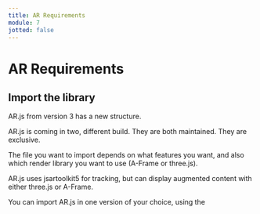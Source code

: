 ```yaml
---
title: AR Requirements
module: 7
jotted: false
---
```


# AR Requirements

## Import the library
AR.js from version 3 has a new structure.

AR.js is coming in two, different build. They are both maintained. They are exclusive.

The file you want to import depends on what features you want, and also which render library you want to use (A-Frame or three.js).

AR.js uses jsartoolkit5 for tracking, but can display augmented content with either three.js or A-Frame.

You can import AR.js in one version of your choice, using the <script> tag on your HTML.

## AR.js with Image Tracking + Location Based AR

Import AFRAME version:

```html
<script src="https://raw.githack.com/AR-js-org/AR.js/master/aframe/build/aframe-ar-nft.js">
```

Import three.js version:

```html
<script src="https://raw.githack.com/AR-js-org/AR.js/master/three.js/build/ar-nft.js">
```

AR.js with Marker Tracking + Location Based AR:

Import AFRAME version:

```html
<script src="https://raw.githack.com/AR-js-org/AR.js/master/aframe/build/aframe-ar.js">
```

Import three.js version:

```html
<script src="https://raw.githack.com/AR-js-org/AR.js/master/three.js/build/ar.js">
```

If you want to import a specific version, you can do that easily replacing master with the version tag, e.g.:

```html
<script src="https://raw.githack.com/AR-js-org/AR.js/3.0.0/aframe/build/aframe-ar-nft.js">
```

### Requirements

Some requirements and known restrictions are listed below:

1. It works on every phone with webgl and webrtc.
2. Marker based is very lightweight, while Image Tracking is more CPU consuming
3. You cannot use Chrome on iOS, as Chrome on iOS did not support, at the moment, camera access
4. On device with multi-cameras, Chrome may have problems on detecting the right one. Please use Firefox if you find that AR.js opens on the wrong camera. There is an open issue for this.
5. To work with Location Based feature, your phone needs to have GPS sensors
6. Please, read carefully any suggestions that AR.js pops-up -as alerts- for Location Based on iOS, as iOS requires user actions to activate geoposition
Location Based feature is only available on A-Frame
7. Always deploy under https
8. Accessing to the phone camera or to camera GPS sensors, due to major browsers restrictions, can be done only under https websites.

All the examples you will see, and all AR.js web apps in general, have to be run on a server. You can use local server or deploy the static web app on the web.

So don't forget to always run your examples on secure connections servers or localhost. **Github Pages** is a great way to have free and live websites under https.